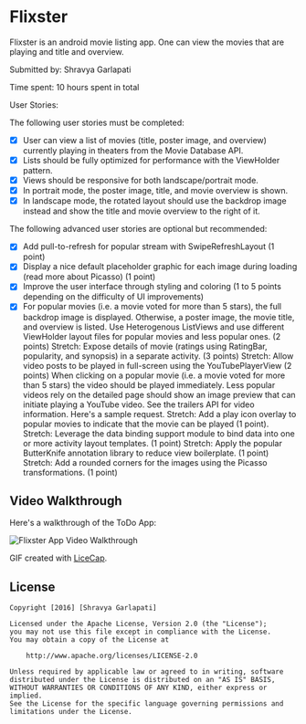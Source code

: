 # Flixster

Flixster is an android movie listing app. One can view the movies that are playing and title and overview. 

Submitted by: Shravya Garlapati

Time spent: 10 hours spent in total

User Stories:

The following user stories must be completed:

* [X] User can view a list of movies (title, poster image, and overview) currently playing in theaters from the Movie Database API.
* [X] Lists should be fully optimized for performance with the ViewHolder pattern.
* [X] Views should be responsive for both landscape/portrait mode.
* [X] In portrait mode, the poster image, title, and movie overview is shown.
* [X] In landscape mode, the rotated layout should use the backdrop image instead and show the title and movie overview to the right of it.

The following advanced user stories are optional but recommended:
* [X] Add pull-to-refresh for popular stream with SwipeRefreshLayout (1 point)
* [X] Display a nice default placeholder graphic for each image during loading (read more about Picasso) (1 point)
* [X] Improve the user interface through styling and coloring (1 to 5 points depending on the difficulty of UI improvements)
* [X] For popular movies (i.e. a movie voted for more than 5 stars), the full backdrop image is displayed. Otherwise, a poster image, the movie title, and overview is listed. Use Heterogenous ListViews and use different ViewHolder layout files for popular movies and less popular ones. (2 points)
Stretch: Expose details of movie (ratings using RatingBar, popularity, and synopsis) in a separate activity. (3 points)
Stretch: Allow video posts to be played in full-screen using the YouTubePlayerView (2 points)
When clicking on a popular movie (i.e. a movie voted for more than 5 stars) the video should be played immediately.
Less popular videos rely on the detailed page should show an image preview that can initiate playing a YouTube video.
See the trailers API for video information. Here's a sample request.
Stretch: Add a play icon overlay to popular movies to indicate that the movie can be played (1 point).
Stretch: Leverage the data binding support module to bind data into one or more activity layout templates. (1 point)
Stretch: Apply the popular ButterKnife annotation library to reduce view boilerplate. (1 point)
Stretch: Add a rounded corners for the images using the Picasso transformations. (1 point)

## Video Walkthrough
Here's a walkthrough of the ToDo App:

<img src='http://imgur.com/yC8I5TE' title='Flixster App Video Walkthrough' width='' alt='Flixster App Video Walkthrough' />

GIF created with [LiceCap](http://www.cockos.com/licecap/).

## License

    Copyright [2016] [Shravya Garlapati]

    Licensed under the Apache License, Version 2.0 (the "License");
    you may not use this file except in compliance with the License.
    You may obtain a copy of the License at

        http://www.apache.org/licenses/LICENSE-2.0

    Unless required by applicable law or agreed to in writing, software
    distributed under the License is distributed on an "AS IS" BASIS,
    WITHOUT WARRANTIES OR CONDITIONS OF ANY KIND, either express or implied.
    See the License for the specific language governing permissions and
    limitations under the License.

